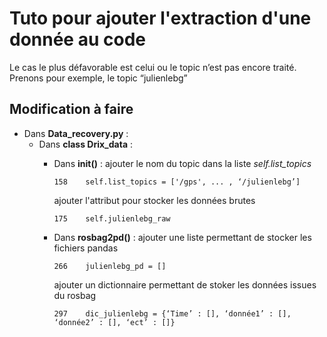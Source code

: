 # Tuto pour ajouter l'extraction d'une donnée au code

Le cas le plus défavorable est celui ou le topic n’est pas encore traité.
Prenons pour exemple, le topic “julienlebg”

## Modification à faire

- Dans **Data_recovery.py** :  
   - Dans **class Drix_data** : 
      - Dans **__init__()** : 
         ajouter le nom du topic dans la liste *self.list_topics*
         ```
         158    self.list_topics = ['/gps', ... , ‘/julienlebg’]
         ```
         ajouter l'attribut pour stocker les données brutes
         ```
         175    self.julienlebg_raw
         ```
      
      - Dans **rosbag2pd()** : 
         ajouter une liste permettant de stocker les fichiers pandas
         ```
         266    julienlebg_pd = []
         ```
         ajouter un dictionnaire permettant de stoker les données issues du rosbag
         ```
         297    dic_julienlebg = {‘Time’ : [], ‘donnée1’ : [], ‘donnée2’ : [], ‘ect’ : []}
         ```
         
